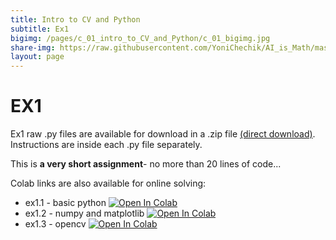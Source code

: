 ```yaml
---
title: Intro to CV and Python
subtitle: Ex1
bigimg: /pages/c_01_intro_to_CV_and_Python/c_01_bigimg.jpg
share-img: https://raw.githubusercontent.com/YoniChechik/AI_is_Math/master/docs/pages/c_01_intro_to_CV_and_Python/c_01_bigimg.jpg
layout: page
---
```


# EX1
Ex1 raw .py files are available for download in a .zip file [(direct download)](https://github.com/YoniChechik/AI_is_Math/raw/master/c_01_intro_to_CV_and_Python/ex1/ex1.zip). Instructions are inside each .py file separately.

This is **a very short assignment**- no more than 20 lines of code...

Colab links are also available for online solving:
- ex1.1 - basic python [![Open In Colab](https://colab.research.google.com/assets/colab-badge.svg)](https://colab.research.google.com/github/YoniChechik/AI_is_Math/blob/master/c_01_intro_to_CV_and_Python/ex1/ex1_1_basic_python.ipynb)
- ex1.2 - numpy and matplotlib [![Open In Colab](https://colab.research.google.com/assets/colab-badge.svg)](https://colab.research.google.com/github/YoniChechik/AI_is_Math/blob/master/c_01_intro_to_CV_and_Python/ex1/ex1_2_numpy_matplotlib.ipynb)
- ex1.3 - opencv [![Open In Colab](https://colab.research.google.com/assets/colab-badge.svg)](https://colab.research.google.com/github/YoniChechik/AI_is_Math/blob/master/c_01_intro_to_CV_and_Python/ex1/ex1_3_opencv.ipynb)
